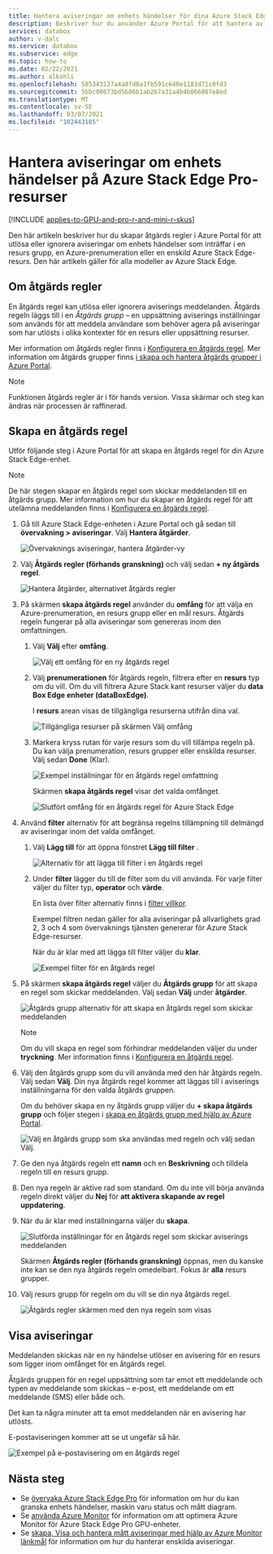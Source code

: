 ```yaml
---
title: Hantera aviseringar om enhets händelser för dina Azure Stack Edge Pro-resurser | Microsoft Docs
description: Beskriver hur du använder Azure Portal för att hantera aviseringar för enhets händelser på dina Azure Stack Edge Pro-resurser.
services: databox
author: v-dalc
ms.service: databox
ms.subservice: edge
ms.topic: how-to
ms.date: 02/22/2021
ms.author: alkohli
ms.openlocfilehash: 585343137a4a8fd8a1fb591c640e1183d71c0fd3
ms.sourcegitcommit: 5bbc00673bd5b86b1ab2b7a31a4b4b066087e8ed
ms.translationtype: MT
ms.contentlocale: sv-SE
ms.lasthandoff: 03/07/2021
ms.locfileid: "102443105"
---
```

# <a name="manage-device-event-alert-notifications-on-azure-stack-edge-pro-resources"></a>Hantera aviseringar om enhets händelser på Azure Stack Edge Pro-resurser

[!INCLUDE [applies-to-GPU-and-pro-r-and-mini-r-skus](../../includes/azure-stack-edge-applies-to-gpu-pro-r-mini-r-sku.md)]

Den här artikeln beskriver hur du skapar åtgärds regler i Azure Portal för att utlösa eller ignorera aviseringar om enhets händelser som inträffar i en resurs grupp, en Azure-prenumeration eller en enskild Azure Stack Edge-resurs. Den här artikeln gäller för alla modeller av Azure Stack Edge.  

## <a name="about-action-rules"></a>Om åtgärds regler

En åtgärds regel kan utlösa eller ignorera aviserings meddelanden. Åtgärds regeln läggs till i en *Åtgärds grupp* – en uppsättning aviserings inställningar som används för att meddela användare som behöver agera på aviseringar som har utlösts i olika kontexter för en resurs eller uppsättning resurser.

Mer information om åtgärds regler finns i [Konfigurera en åtgärds regel](../azure-monitor/alerts/alerts-action-rules.md?tabs=portal#configuring-an-action-rule). Mer information om åtgärds grupper finns [i skapa och hantera åtgärds grupper i Azure Portal](../azure-monitor/alerts/action-groups.md).

> [!NOTE]
> Funktionen åtgärds regler är i för hands version. Vissa skärmar och steg kan ändras när processen är raffinerad.


## <a name="create-an-action-rule"></a>Skapa en åtgärds regel

Utför följande steg i Azure Portal för att skapa en åtgärds regel för din Azure Stack Edge-enhet.

> [!NOTE]
> De här stegen skapar en åtgärds regel som skickar meddelanden till en åtgärds grupp. Mer information om hur du skapar en åtgärds regel för att utelämna meddelanden finns i [Konfigurera en åtgärds regel](../azure-monitor/alerts/alerts-action-rules.md?tabs=portal#configuring-an-action-rule).

1. Gå till Azure Stack Edge-enheten i Azure Portal och gå sedan till **övervakning > aviseringar**. Välj **Hantera åtgärder**.

   ![Övervaknings aviseringar, hantera åtgärder-vy](media/azure-stack-edge-gpu-manage-device-event-alert-notifications/action-rules-open-view-01.png)

2. Välj **Åtgärds regler (förhands granskning)** och välj sedan **+ ny åtgärds regel**.

   ![Hantera åtgärder, alternativet åtgärds regler](media/azure-stack-edge-gpu-manage-device-event-alert-notifications/action-rules-open-view-02.png)

3. På skärmen **skapa åtgärds regel** använder du **omfång** för att välja en Azure-prenumeration, en resurs grupp eller en mål resurs. Åtgärds regeln fungerar på alla aviseringar som genereras inom den omfattningen.

   1. Välj **Välj** efter **omfång**.

      ![Välj ett omfång för en ny åtgärds regel](media/azure-stack-edge-gpu-manage-device-event-alert-notifications/new-action-rule-scope-01.png)

   2. Välj **prenumerationen** för åtgärds regeln, filtrera efter en **resurs** typ om du vill. Om du vill filtrera Azure Stack kant resurser väljer du **data Box Edge enheter (dataBoxEdge)**.

      I **resurs** arean visas de tillgängliga resurserna utifrån dina val.
  
      ![Tillgängliga resurser på skärmen Välj omfång](media/azure-stack-edge-gpu-manage-device-event-alert-notifications/new-action-rule-scope-02.png)

   3. Markera kryss rutan för varje resurs som du vill tillämpa regeln på. Du kan välja prenumeration, resurs grupper eller enskilda resurser. Välj sedan **Done** (Klar).

      ![Exempel inställningar för en åtgärds regel omfattning](media/azure-stack-edge-gpu-manage-device-event-alert-notifications/new-action-rule-scope-03.png)

      Skärmen **skapa åtgärds regel** visar det valda omfånget.

      ![Slutfört omfång för en åtgärds regel för Azure Stack Edge](media/azure-stack-edge-gpu-manage-device-event-alert-notifications/new-action-rule-scope-04.png)

4. Använd **filter** alternativ för att begränsa regelns tillämpning till delmängd av aviseringar inom det valda omfånget.

   1. Välj **Lägg till** för att öppna fönstret **Lägg till filter** .

      ![Alternativ för att lägga till filter i en åtgärds regel](media/azure-stack-edge-gpu-manage-device-event-alert-notifications/new-action-rule-filter-01.png)

   2. Under **filter** lägger du till de filter som du vill använda. För varje filter väljer du filter typ, **operator** och **värde**.
   
      En lista över filter alternativ finns i [filter villkor](../azure-monitor/alerts/alerts-action-rules.md?tabs=portal#filter-criteria).

      Exempel filtren nedan gäller för alla aviseringar på allvarlighets grad 2, 3 och 4 som övervaknings tjänsten genererar för Azure Stack Edge-resurser.

      När du är klar med att lägga till filter väljer du **klar**.
   
      ![Exempel filter för en åtgärds regel](media/azure-stack-edge-gpu-manage-device-event-alert-notifications/new-action-rule-filter-02.png)

5. På skärmen **skapa åtgärds regel** väljer du **Åtgärds grupp** för att skapa en regel som skickar meddelanden. Välj sedan **Välj** under **åtgärder**.

   ![Åtgärds grupp alternativ för att skapa en åtgärds regel som skickar meddelanden](media/azure-stack-edge-gpu-manage-device-event-alert-notifications/new-action-rule-action-group-01.png)

   > [!NOTE]
   > Om du vill skapa en regel som förhindrar meddelanden väljer du under **tryckning**. Mer information finns i [Konfigurera en åtgärds regel](../azure-monitor/alerts/alerts-action-rules.md?tabs=portal#configuring-an-action-rule).

6. Välj den åtgärds grupp som du vill använda med den här åtgärds regeln. Välj sedan **Välj**. Din nya åtgärds regel kommer att läggas till i aviserings inställningarna för den valda åtgärds gruppen.

   Om du behöver skapa en ny åtgärds grupp väljer du **+ skapa åtgärds grupp** och följer stegen i [skapa en åtgärds grupp med hjälp av Azure Portal](../azure-monitor/alerts/action-groups.md#create-an-action-group-by-using-the-azure-portal).

   ![Välj en åtgärds grupp som ska användas med regeln och välj sedan Välj.](media/azure-stack-edge-gpu-manage-device-event-alert-notifications/new-action-rule-action-group-02.png)

7. Ge den nya åtgärds regeln ett **namn** och en **Beskrivning** och tilldela regeln till en resurs grupp.

9. Den nya regeln är aktive rad som standard. Om du inte vill börja använda regeln direkt väljer du **Nej** för **att aktivera skapande av regel uppdatering**.

10. När du är klar med inställningarna väljer du **skapa**.

    ![Slutförda inställningar för en åtgärds regel som skickar aviserings meddelanden](media/azure-stack-edge-gpu-manage-device-event-alert-notifications/new-action-rule-completed-settings.png)

    Skärmen **Åtgärds regler (förhands granskning)** öppnas, men du kanske inte kan se den nya åtgärds regeln omedelbart. Fokus är **alla** resurs grupper.

11. Välj resurs grupp för regeln om du vill se din nya åtgärds regel.

    ![Åtgärds regler skärmen med den nya regeln som visas](media/azure-stack-edge-gpu-manage-device-event-alert-notifications/new-action-rule-displayed.png)


## <a name="view-notifications"></a>Visa aviseringar

Meddelanden skickas när en ny händelse utlöser en avisering för en resurs som ligger inom omfånget för en åtgärds regel.

Åtgärds gruppen för en regel uppsättning som tar emot ett meddelande och typen av meddelande som skickas – e-post, ett meddelande om ett meddelande (SMS) eller både och.

Det kan ta några minuter att ta emot meddelanden när en avisering har utlösts.

E-postaviseringen kommer att se ut ungefär så här.

![Exempel på e-postavisering om en åtgärds regel](media/azure-stack-edge-gpu-manage-device-event-alert-notifications/sample-action-rule-email-notification.png)


## <a name="next-steps"></a>Nästa steg

<!-- - See [Create and manage action groups in the Azure portal](../azure-monitor/alerts/action-groups.md) for guidance on creating a new action group.
- See [Configure an action rule](../azure-monitor/alerts/alerts-action-rules.md?tabs=portal#configuring-an-action-rule) for more info about creating action rules that send or suppress alert notifications. -2 bullets referenced above. Making room for local tasks in "Next Steps." --> 
- Se [övervaka Azure Stack Edge Pro](azure-stack-edge-monitor.md) för information om hur du kan granska enhets händelser, maskin varu status och mått diagram. 
- Se [använda Azure Monitor](azure-stack-edge-gpu-enable-azure-monitor.md) för information om att optimera Azure Monitor för Azure Stack Edge Pro GPU-enheter.
- Se [skapa, Visa och hantera mått aviseringar med hjälp av Azure Monitor länkmål](../azure-monitor/alerts/alerts-metric.md) för information om hur du hanterar enskilda aviseringar.
